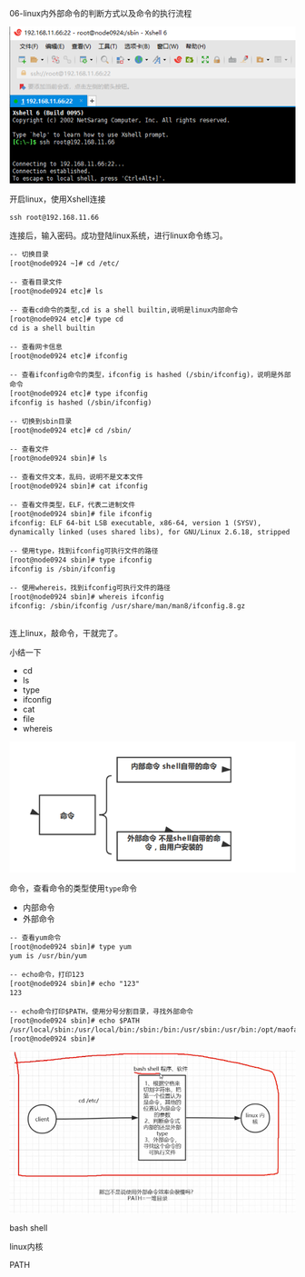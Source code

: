 06-linux内外部命令的判断方式以及命令的执行流程



![image-20201113223648637](../image/image-20201113223648637.png)

开启linux，使用Xshell连接

```
ssh root@192.168.11.66
```

连接后，输入密码。成功登陆linux系统，进行linux命令练习。



```shell
-- 切换目录
[root@node0924 ~]# cd /etc/

-- 查看目录文件
[root@node0924 etc]# ls

-- 查看cd命令的类型,cd is a shell builtin,说明是linux内部命令
[root@node0924 etc]# type cd
cd is a shell builtin

-- 查看网卡信息
[root@node0924 etc]# ifconfig

-- 查看ifconfig命令的类型，ifconfig is hashed (/sbin/ifconfig)，说明是外部命令
[root@node0924 etc]# type ifconfig
ifconfig is hashed (/sbin/ifconfig)

-- 切换到sbin目录
[root@node0924 etc]# cd /sbin/

-- 查看文件
[root@node0924 sbin]# ls

-- 查看文件文本，乱码，说明不是文本文件
[root@node0924 sbin]# cat ifconfig

-- 查看文件类型，ELF，代表二进制文件
[root@node0924 sbin]# file ifconfig
ifconfig: ELF 64-bit LSB executable, x86-64, version 1 (SYSV), dynamically linked (uses shared libs), for GNU/Linux 2.6.18, stripped

-- 使用type，找到ifconfig可执行文件的路径
[root@node0924 sbin]# type ifconfig
ifconfig is /sbin/ifconfig

-- 使用whereis，找到ifconfig可执行文件的路径
[root@node0924 sbin]# whereis ifconfig
ifconfig: /sbin/ifconfig /usr/share/man/man8/ifconfig.8.gz


```

连上linux，敲命令，干就完了。



小结一下

* cd
* ls
* type
* ifconfig
* cat
* file
* whereis



![image-20201113225331391](../image/image-20201113225331391.png)

命令，查看命令的类型使用`type`命令

* 内部命令
* 外部命令



```shell
-- 查看yum命令
[root@node0924 sbin]# type yum
yum is /usr/bin/yum

-- echo命令，打印123
[root@node0924 sbin]# echo "123"
123

-- echo命令打印$PATH，使用分号分割目录，寻找外部命令
[root@node0924 sbin]# echo $PATH
/usr/local/sbin:/usr/local/bin:/sbin:/bin:/usr/sbin:/usr/bin:/opt/maofachang/redis5/bin:/root/bin
[root@node0924 sbin]# 
```



![image-20201113230611998](../image/image-20201113230611998.png)

bash shell

linux内核

PATH